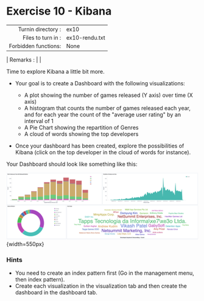 # Exercise 10 - Kibana

|                         |                    |
| -----------------------:| ------------------ |
|   Turnin directory :    |  ex10              |
|   Files to turn in :    |  ex10-rendu.txt    |
|   Forbidden functions:  |  None              |

|   Remarks :             |                    |

Time to explore Kibana a little bit more.


- Your goal is to create a Dashboard with the following visualizations:

  - A plot showing the number of games released (Y axis) over time (X axis)
  - A histogram that counts the number of games released each year, and for each year the count of the "average user rating" by an interval of 1
  - A Pie Chart showing the repartition of Genres
  - A cloud of words showing the top developers

- Once your dashboard has been created, explore the possibilities of Kibana (click on the top developer in the cloud of words for instance).


Your Dashboard should look like something like this:  


![Dashboard](../assets/dashboard.png){width=550px}

### Hints

- You need to create an index pattern first (Go in the management menu, then index pattern).
- Create each visualization in the visualization tab and then create the dashboard in the dashboard tab.
